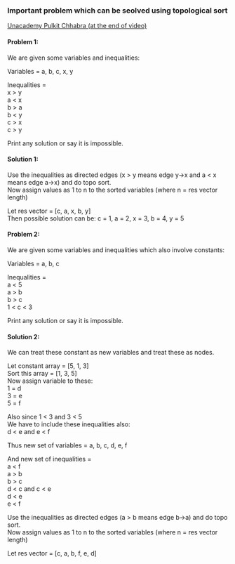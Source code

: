 ### Important problem which can be seolved using topological sort 
[Unacademy Pulkit Chhabra (at the end of video)](https://unacademy.com/class/topological-sorting-on-directed-graphs/8IXI7CXE)

#### Problem 1:
We are given some variables and inequalities:

Variables = a, b, c, x, y

Inequalities = \
x > y \
a < x \
b > a \
b < y \
c > x \
c > y

Print any solution or say it is impossible.

#### Solution 1:
Use the inequalities as directed edges (x > y means edge y->x and a < x means edge a->x) and do topo sort. \
Now assign values as 1 to n to the sorted variables (where n = res vector length)

Let res vector = [c, a, x, b, y] \
Then possible solution can be: c = 1, a = 2, x = 3, b = 4, y = 5



#### Problem 2:
We are given some variables and inequalities which also involve constants:

Variables = a, b, c

Inequalities = \
a < 5 \
a > b \
b > c \
1 < c < 3

Print any solution or say it is impossible.

#### Solution 2:
We can treat these constant as new variables and treat these as nodes.

Let constant array = [5, 1, 3] \
Sort this array = [1, 3, 5] \
Now assign variable to these: \
1 = d \
3 = e \
5 = f

Also since 1 < 3 and 3 < 5 \
We have to include these inequalities also: \
d < e and e < f

Thus new set of variables = a, b, c, d, e, f

And new set of inequalities = \
a < f \
a > b \
b > c \
d < c and  c < e \
d < e \
e < f

Use the inequalities as directed edges (a > b means edge b->a) and do topo sort. \
Now assign values as 1 to n to the sorted variables (where n = res vector length)

Let res vector = [c, a, b, f, e, d]
